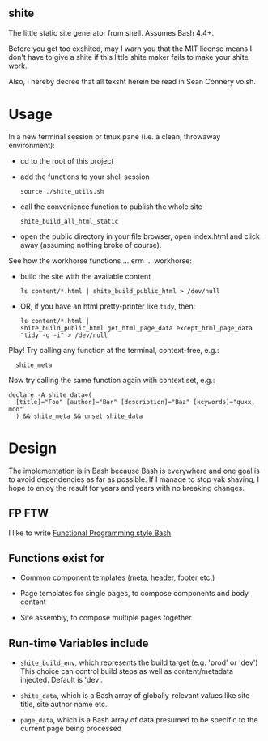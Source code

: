 shite
---

The little static site generator from shell. Assumes Bash 4.4+.

Before you get too exshited, may I warn you that the MIT license means I don't
have to give a shite if this little shite maker fails to make your shite work.

Also, I hereby decree that all texsht herein be read in Sean Connery voish.

# Usage

In a new terminal session or tmux pane (i.e. a clean, throwaway environment):

- cd to the root of this project

- add the functions to your shell session
  ``` shell
  source ./shite_utils.sh
  ```

- call the convenience function to publish the whole site
  ``` shell
  shite_build_all_html_static
  ```

- open the public directory in your file browser, open index.html and click
  away (assuming nothing broke of course).

See how the workhorse functions ... erm ... workhorse:

- build the site with the available content
  ``` shell
  ls content/*.html | shite_build_public_html > /dev/null
  ```

- OR, if you have an html pretty-printer like `tidy`, then:
  ``` shell
  ls content/*.html |
  shite_build_public_html get_html_page_data except_html_page_data "tidy -q -i" > /dev/null
  ```

Play! Try calling any function at the terminal, context-free, e.g.:

``` shell
  shite_meta
```
Now try calling the same function again with context set, e.g.:

``` shell
declare -A shite_data=(
  [title]="Foo" [author]="Bar" [description]="Baz" [keywords]="quxx, moo"
  ) && shite_meta && unset shite_data
```

# Design

The implementation is in Bash because Bash is everywhere and one goal is to avoid
dependencies as far as possible. If I manage to stop yak shaving, I hope to enjoy
the result for years and years with no breaking changes.

## FP FTW

I like to write [Functional Programming style Bash](https://www.evalapply.org/posts/shell-aint-a-bad-place-to-fp-part-1-doug-mcilroys-pipeline/).

## Functions exist for

- Common component templates (meta, header, footer etc.)

- Page templates for single pages, to compose components and body content

- Site assembly, to compose multiple pages together


## Run-time Variables include

- `shite_build_env`, which represents the build target (e.g. 'prod' or 'dev')
  This choice can control build steps as well as content/metadata injected.
  Default is 'dev'.

- `shite_data`, which is a Bash array of globally-relevant values like
  site title, site author name etc.

- `page_data`, which is a Bash array of data presumed to be specific to the
  current page being processed
